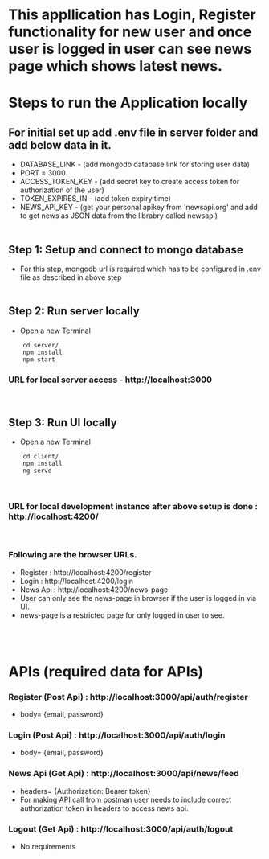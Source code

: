 # This appllication has Login, Register functionality for new user and once user is logged in user can see news page which shows latest news.

# Steps to run the Application locally

## For initial set up add .env file in server folder and add below data in it.
- DATABASE_LINK - (add mongodb database link for storing user data)
- PORT = 3000
- ACCESS_TOKEN_KEY - (add secret key to create access token for authorization of the user)
- TOKEN_EXPIRES_IN - (add token expiry time)
- NEWS_API_KEY - (get your personal apikey from 'newsapi.org' and add to get news as JSON data from the librabry called newsapi)
<br><br>

## Step 1: Setup and connect to mongo database
- For this step, mongodb url is required which has to be configured in .env file as described in above step
<br><br>

## Step 2: Run server locally
- Open a new Terminal
```console
    cd server/
    npm install
    npm start
```
### URL for local server access - http://localhost:3000
<br>

## Step 3: Run UI locally
- Open a new Terminal
```console
    cd client/
    npm install
    ng serve
```
<br>

### URL for local development instance after above setup is done : http://localhost:4200/
<br>

### Following are the browser URLs.
- Register : http://localhost:4200/register
- Login : http://localhost:4200/login
- News Api : http://localhost:4200/news-page
- User can only see the news-page in browser if the user is logged in via UI. 
- news-page is a restricted page for only logged in user to see.

<br><br>

# APIs (required data for APIs)
### Register (Post Api) : http://localhost:3000/api/auth/register
- body= {email, password}

### Login (Post Api) : http://localhost:3000/api/auth/login
- body= {email, password}

### News Api (Get Api) : http://localhost:3000/api/news/feed
- headers= {Authorization: Bearer token}
- For making API call from postman user needs to include correct authorization token in headers to access news api.

### Logout (Get Api) : http://localhost:3000/api/auth/logout
- No requirements